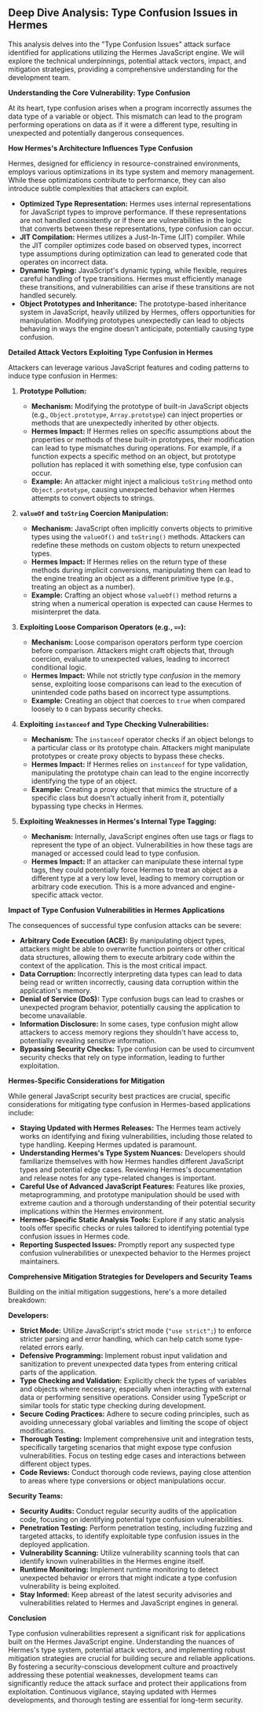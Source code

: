 ## Deep Dive Analysis: Type Confusion Issues in Hermes

This analysis delves into the "Type Confusion Issues" attack surface identified for applications utilizing the Hermes JavaScript engine. We will explore the technical underpinnings, potential attack vectors, impact, and mitigation strategies, providing a comprehensive understanding for the development team.

**Understanding the Core Vulnerability: Type Confusion**

At its heart, type confusion arises when a program incorrectly assumes the data type of a variable or object. This mismatch can lead to the program performing operations on data as if it were a different type, resulting in unexpected and potentially dangerous consequences.

**How Hermes's Architecture Influences Type Confusion**

Hermes, designed for efficiency in resource-constrained environments, employs various optimizations in its type system and memory management. While these optimizations contribute to performance, they can also introduce subtle complexities that attackers can exploit.

* **Optimized Type Representation:** Hermes uses internal representations for JavaScript types to improve performance. If these representations are not handled consistently or if there are vulnerabilities in the logic that converts between these representations, type confusion can occur.
* **JIT Compilation:** Hermes utilizes a Just-In-Time (JIT) compiler. While the JIT compiler optimizes code based on observed types, incorrect type assumptions during optimization can lead to generated code that operates on incorrect data.
* **Dynamic Typing:** JavaScript's dynamic typing, while flexible, requires careful handling of type transitions. Hermes must efficiently manage these transitions, and vulnerabilities can arise if these transitions are not handled securely.
* **Object Prototypes and Inheritance:** The prototype-based inheritance system in JavaScript, heavily utilized by Hermes, offers opportunities for manipulation. Modifying prototypes unexpectedly can lead to objects behaving in ways the engine doesn't anticipate, potentially causing type confusion.

**Detailed Attack Vectors Exploiting Type Confusion in Hermes**

Attackers can leverage various JavaScript features and coding patterns to induce type confusion in Hermes:

1. **Prototype Pollution:**
    * **Mechanism:**  Modifying the prototype of built-in JavaScript objects (e.g., `Object.prototype`, `Array.prototype`) can inject properties or methods that are unexpectedly inherited by other objects.
    * **Hermes Impact:** If Hermes relies on specific assumptions about the properties or methods of these built-in prototypes, their modification can lead to type mismatches during operations. For example, if a function expects a specific method on an object, but prototype pollution has replaced it with something else, type confusion can occur.
    * **Example:** An attacker might inject a malicious `toString` method onto `Object.prototype`, causing unexpected behavior when Hermes attempts to convert objects to strings.

2. **`valueOf` and `toString` Coercion Manipulation:**
    * **Mechanism:** JavaScript often implicitly converts objects to primitive types using the `valueOf()` and `toString()` methods. Attackers can redefine these methods on custom objects to return unexpected types.
    * **Hermes Impact:** If Hermes relies on the return type of these methods during implicit conversions, manipulating them can lead to the engine treating an object as a different primitive type (e.g., treating an object as a number).
    * **Example:**  Crafting an object whose `valueOf()` method returns a string when a numerical operation is expected can cause Hermes to misinterpret the data.

3. **Exploiting Loose Comparison Operators (e.g., `==`):**
    * **Mechanism:** Loose comparison operators perform type coercion before comparison. Attackers might craft objects that, through coercion, evaluate to unexpected values, leading to incorrect conditional logic.
    * **Hermes Impact:** While not strictly type *confusion* in the memory sense, exploiting loose comparisons can lead to the execution of unintended code paths based on incorrect type assumptions.
    * **Example:** Creating an object that coerces to `true` when compared loosely to `0` can bypass security checks.

4. **Exploiting `instanceof` and Type Checking Vulnerabilities:**
    * **Mechanism:** The `instanceof` operator checks if an object belongs to a particular class or its prototype chain. Attackers might manipulate prototypes or create proxy objects to bypass these checks.
    * **Hermes Impact:** If Hermes relies on `instanceof` for type validation, manipulating the prototype chain can lead to the engine incorrectly identifying the type of an object.
    * **Example:**  Creating a proxy object that mimics the structure of a specific class but doesn't actually inherit from it, potentially bypassing type checks in Hermes.

5. **Exploiting Weaknesses in Hermes's Internal Type Tagging:**
    * **Mechanism:** Internally, JavaScript engines often use tags or flags to represent the type of an object. Vulnerabilities in how these tags are managed or accessed could lead to type confusion.
    * **Hermes Impact:** If an attacker can manipulate these internal type tags, they could potentially force Hermes to treat an object as a different type at a very low level, leading to memory corruption or arbitrary code execution. This is a more advanced and engine-specific attack vector.

**Impact of Type Confusion Vulnerabilities in Hermes Applications**

The consequences of successful type confusion attacks can be severe:

* **Arbitrary Code Execution (ACE):**  By manipulating object types, attackers might be able to overwrite function pointers or other critical data structures, allowing them to execute arbitrary code within the context of the application. This is the most critical impact.
* **Data Corruption:** Incorrectly interpreting data types can lead to data being read or written incorrectly, causing data corruption within the application's memory.
* **Denial of Service (DoS):**  Type confusion bugs can lead to crashes or unexpected program behavior, potentially causing the application to become unavailable.
* **Information Disclosure:** In some cases, type confusion might allow attackers to access memory regions they shouldn't have access to, potentially revealing sensitive information.
* **Bypassing Security Checks:** Type confusion can be used to circumvent security checks that rely on type information, leading to further exploitation.

**Hermes-Specific Considerations for Mitigation**

While general JavaScript security best practices are crucial, specific considerations for mitigating type confusion in Hermes-based applications include:

* **Staying Updated with Hermes Releases:** The Hermes team actively works on identifying and fixing vulnerabilities, including those related to type handling. Keeping Hermes updated is paramount.
* **Understanding Hermes's Type System Nuances:** Developers should familiarize themselves with how Hermes handles different JavaScript types and potential edge cases. Reviewing Hermes's documentation and release notes for any type-related changes is important.
* **Careful Use of Advanced JavaScript Features:** Features like proxies, metaprogramming, and prototype manipulation should be used with extreme caution and a thorough understanding of their potential security implications within the Hermes environment.
* **Hermes-Specific Static Analysis Tools:** Explore if any static analysis tools offer specific checks or rules tailored to identifying potential type confusion issues in Hermes code.
* **Reporting Suspected Issues:**  Promptly report any suspected type confusion vulnerabilities or unexpected behavior to the Hermes project maintainers.

**Comprehensive Mitigation Strategies for Developers and Security Teams**

Building on the initial mitigation suggestions, here's a more detailed breakdown:

**Developers:**

* **Strict Mode:**  Utilize JavaScript's strict mode (`"use strict";`) to enforce stricter parsing and error handling, which can help catch some type-related errors early.
* **Defensive Programming:** Implement robust input validation and sanitization to prevent unexpected data types from entering critical parts of the application.
* **Type Checking and Validation:** Explicitly check the types of variables and objects where necessary, especially when interacting with external data or performing sensitive operations. Consider using TypeScript or similar tools for static type checking during development.
* **Secure Coding Practices:** Adhere to secure coding principles, such as avoiding unnecessary global variables and limiting the scope of object modifications.
* **Thorough Testing:** Implement comprehensive unit and integration tests, specifically targeting scenarios that might expose type confusion vulnerabilities. Focus on testing edge cases and interactions between different object types.
* **Code Reviews:** Conduct thorough code reviews, paying close attention to areas where type conversions or object manipulations occur.

**Security Teams:**

* **Security Audits:** Conduct regular security audits of the application code, focusing on identifying potential type confusion vulnerabilities.
* **Penetration Testing:** Perform penetration testing, including fuzzing and targeted attacks, to identify exploitable type confusion issues in the deployed application.
* **Vulnerability Scanning:** Utilize vulnerability scanning tools that can identify known vulnerabilities in the Hermes engine itself.
* **Runtime Monitoring:** Implement runtime monitoring to detect unexpected behavior or errors that might indicate a type confusion vulnerability is being exploited.
* **Stay Informed:** Keep abreast of the latest security advisories and vulnerabilities related to Hermes and JavaScript engines in general.

**Conclusion**

Type confusion vulnerabilities represent a significant risk for applications built on the Hermes JavaScript engine. Understanding the nuances of Hermes's type system, potential attack vectors, and implementing robust mitigation strategies are crucial for building secure and reliable applications. By fostering a security-conscious development culture and proactively addressing these potential weaknesses, development teams can significantly reduce the attack surface and protect their applications from exploitation. Continuous vigilance, staying updated with Hermes developments, and thorough testing are essential for long-term security.
